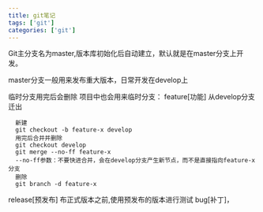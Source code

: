 ```yaml
---
title: git笔记
tags: ['git']
categories: ['git']
---
```


Git主分支名为master,版本库初始化后自动建立，默认就是在master分支上开发。

master分支一般用来发布重大版本，日常开发在develop上

临时分支用完后会删除
项目中也会用来临时分支：
feature[功能]
  从develop分支迁出
```
  新建
  git checkout -b feature-x develop
  用完后合并并删除
  git checkout develop
  git merge --no-ff feature-x
  --no-ff参数：不要快进合并，会在develop分支产生新节点，而不是直接指向feature-x分支
  删除
  git branch -d feature-x

```
release[预发布]
  布正式版本之前,使用预发布的版本进行测试
bug[补丁]，
